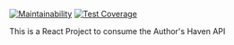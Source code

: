 [![Maintainability](https://api.codeclimate.com/v1/badges/9cd533b160c6d723b049/maintainability)](https://codeclimate.com/github/andela/ah-frontend-stark/maintainability)
[![Test Coverage](https://api.codeclimate.com/v1/badges/9cd533b160c6d723b049/test_coverage)](https://codeclimate.com/github/andela/ah-frontend-stark/test_coverage)

This is a React Project to consume the Author's Haven API